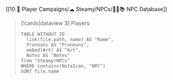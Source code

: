 [[10 🧙 Player Campaigns/☁ Steamy/NPCs/👨‍🌾📚 NPC Database]]
> [!cards|dataview 3] Players
> ```dataview
> TABLE WITHOUT ID 
> 	link(file.path, name) AS "Name", 
> 	Pronouns AS "Pronouns",
> 	embed(Art) AS "Art",
> 	Notes AS "Notes"
> from "Steamy/NPCs"
> WHERE contains(NoteIcon, "NPC")
> SORT file.name
> ```

